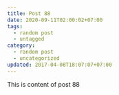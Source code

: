 ```yaml
---
title: Post 88
date: 2020-09-11T02:00:02+07:00
tags:
  - random post
  - untagged
category:
  - random post
  - uncategorized
updated: 2017-04-08T18:07:07+07:00
---
```

This is content of post 88